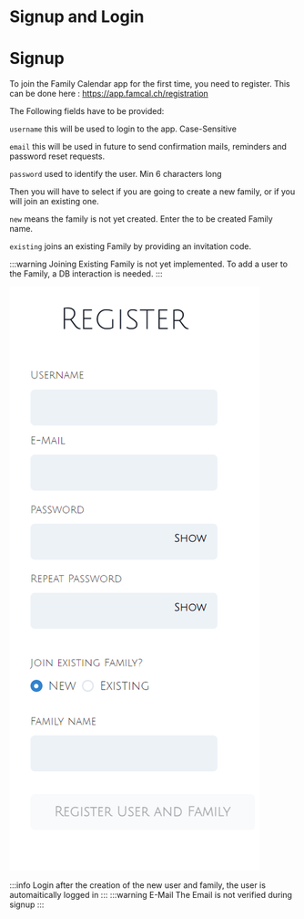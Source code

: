 # Signup and Login

# Signup

To join the Family Calendar app for the first time, you need to register. This can be done here : https://app.famcal.ch/registration 

The Following fields have to be provided: 

`username` this will be used to login to the app. Case-Sensitive

`email` this will be used in future to send confirmation mails, reminders and password reset requests.

`password` used to identify the user. Min 6 characters long

Then you will have to select if you are going to create a new family, or if you will join an existing one. 

`new` means the family is not yet created. Enter the to be created Family name.

`existing` joins an existing Family by providing an invitation code.

:::warning
Joining Existing Family is not yet implemented. To add a user to the Family, a DB interaction is needed.
:::

![Resistration](../../static/img/registration.png)

:::info Login
after the creation of the new user and family, the user is automaitically logged in
:::
:::warning E-Mail
The Email is not verified during signup
:::
